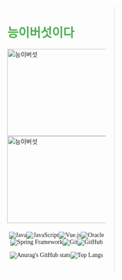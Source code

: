<div style="display: flex; justify-content: space-around; align-items: flex-start; margin-top: 30px; font-family: 'Arial, sans-serif';">
  <div style="width: 45%; text-align: left; border-right: 1px solid #ddd; padding-right: 20px;">
    <h1 style="font-size: 2em; color: #4CAF50;">
      <strong>능이버섯이다</strong>
    </h1>
    <div style="display: flex; justify-content: center; flex-wrap: wrap; margin-bottom: 20px;">
      <img src="https://mblogthumb-phinf.pstatic.net/MjAyMDA3MjBfMTgy/MDAxNTk1MjQzMTkyMjA5.GKgGSNqJ49OGewWMMkpyKNkEe4pFFmswyFEEzt0NDBIg.ZHb4PIc2jniTx9lgC9cOF6bwyyBJ7CgnRkrzRrraMu4g.JPEG.suminpie/1595243191126.jpg?type=w800" alt="능이버섯" width="250" height="200"/>
      <img src="https://mblogthumb-phinf.pstatic.net/MjAyMDA3MjdfNDIg/MDAxNTk1ODMwMzkwMjQ3.m0ERSAGuB4UHEoRqPs7_hR6_z5c6gpTYPzQCVD1WZ_Qg.HSjsHeT6gKYMQ2afGPneUTvLnYXvNSuMIT5gcmtjX10g.JPEG.arcane23/IMG_7363.JPG?type=w800" alt="능이버섯" width="250" height="200"/>
    </div>
    <div style="text-align: center; margin-bottom: 20px;">
    </div>
    <div style="display: flex; justify-content: center; flex-wrap: wrap; margin-bottom: 20px;">
      <img src="https://img.shields.io/badge/Java-007396?style=for-the-badge&logo=coffee&logoColor=white" alt="Java" />
      <img src="https://img.shields.io/badge/JavaScript-F7DF1E?style=for-the-badge&logo=javascript&logoColor=black" alt="JavaScript" />
      <img src="https://img.shields.io/badge/Vue.js-4FC08D?style=for-the-badge&logo=vue.js&logoColor=white" alt="Vue.js" />
      <img src="https://img.shields.io/badge/Oracle-F80000?style=for-the-badge&logo=oracle&logoColor=white" alt="Oracle" />
      <img src="https://img.shields.io/badge/Spring%20Framework-6DB33F?style=for-the-badge&logo=spring&logoColor=white" alt="Spring Framework" />
<!--       <img src="https://img.shields.io/badge/MySQL-4479A1?style=for-the-badge&logo=mysql&logoColor=white" alt="MySQL" /> -->
<!--       <img src="https://img.shields.io/badge/Linux-FCC624?style=for-the-badge&logo=linux&logoColor=black" alt="Linux" /> -->
<!--       <img src="https://img.shields.io/badge/CentOS-262577?style=for-the-badge&logo=centos&logoColor=white" alt="CentOS" /> -->
<!--       <img src="https://img.shields.io/badge/Ubuntu-E95420?style=for-the-badge&logo=ubuntu&logoColor=white" alt="Ubuntu" /> -->
<!--       <img src="https://img.shields.io/badge/AWS-232F3E?style=for-the-badge&logo=amazonaws&logoColor=white" alt="AWS" /> -->
            <img src="https://img.shields.io/badge/Git-F05032?style=for-the-badge&logo=git&logoColor=white" alt="Git" />
      <img src="https://img.shields.io/badge/GitHub-181717?style=for-the-badge&logo=github&logoColor=white" alt="GitHub" />

      
      
![Anurag's GitHub stats](https://github-readme-stats.vercel.app/api?username=SeongJoon-Yang&show_icons=true&theme=radical)

![Top Langs](https://github-readme-stats.vercel.app/api/top-langs/?username=SeongJoon-Yang&layout=compact&theme=dracula)
    </div>
  </div>
</div>
